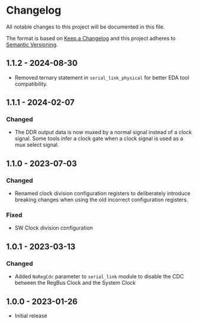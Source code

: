 # Changelog
All notable changes to this project will be documented in this file.

The format is based on [Keep a Changelog](http://keepachangelog.com/en/1.0.0/)
and this project adheres to [Semantic Versioning](http://semver.org/spec/v2.0.0.html).

## 1.1.2 - 2024-08-30

- Removed ternary statement in `serial_link_physical` for better EDA tool compatibility.

## 1.1.1 - 2024-02-07

### Changed

- The DDR output data is now muxed by a normal signal instead of a clock signal. Some tools infer a clock gate when a clock signal is used as a mux select signal.

## 1.1.0 - 2023-07-03

### Changed
- Renamed clock division configuration registers to deliberately introduce breaking changes when using the old incorrect configuration registers.

### Fixed
- SW Clock division configuration

## 1.0.1 - 2023-03-13

### Changed
- Added `NoRegCdc` parameter to `serial_link` module to disable the CDC between the RegBus Clock and the System Clock

## 1.0.0 - 2023-01-26
- Initial release
